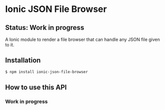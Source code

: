 # Ionic JSON File Browser

## Status: Work in progress

A Ionic module to render a file browser that can handle any JSON file given to it.

## Installation
```sh
$ npm install ionic-json-file-browser
```

## How to use this API
### Work in progress


